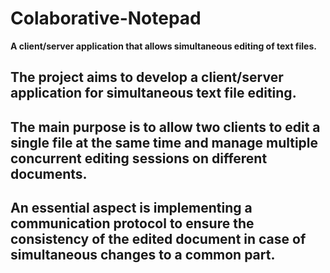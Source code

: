 # Colaborative-Notepad
**A client/server application that allows simultaneous editing of text files.**

## The project aims to develop a client/server application for simultaneous text file editing.  
## The main purpose is to allow two clients to edit a single file at the same time and manage multiple concurrent editing sessions on different documents.   
## An essential aspect is implementing a communication protocol to ensure the consistency of the edited document in case of simultaneous changes to a common part.
